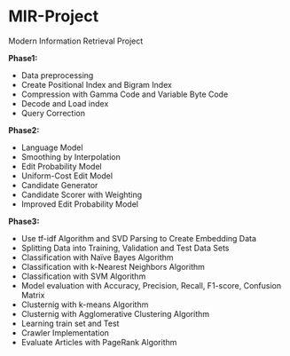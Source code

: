 # MIR-Project
Modern Information Retrieval Project 

**__Phase1:__**
  - Data preprocessing
  - Create Positional Index and Bigram Index
  - Compression with Gamma Code and Variable Byte Code
  - Decode and Load index
  - Query Correction

**__Phase2:__**
  - Language Model
  - Smoothing by Interpolation
  - Edit Probability Model
  - Uniform-Cost Edit Model
  - Candidate Generator
  - Candidate Scorer with Weighting
  - Improved Edit Probability Model

**__Phase3:__**
  - Use tf-idf Algorithm and SVD Parsing to Create Embedding Data
  - Splitting Data into Training, Validation and Test Data Sets
  - Classification with Naïve Bayes Algorithm
  - Classification with k-Nearest Neighbors Algorithm
  - Classification with SVM Algorithm
  - Model evaluation with Accuracy, Precision, Recall, F1-score, Confusion Matrix
  - Clusternig with k-means Algorithm
  - Clusternig with Agglomerative Clustering Algorithm
  - Learning train set and Test
  - Crawler Implementation
  - Evaluate Articles with PageRank Algorithm
